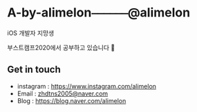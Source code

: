 # A-by-alimelon⎯⎯⎯⎯⎯⎯@alimelon

iOS 개발자 지망생

부스트캠프2020에서 공부하고 있습니다 💬




## Get in touch

* instagram : https://www.instagram.com/alimelon
* Email : zhdtns2005@naver.com
* Blog : https://blog.naver.com/alimelon

